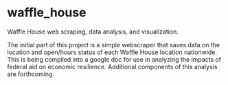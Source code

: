 # waffle_house
Waffle House web scraping, data analysis, and visualization. 

The initial part of this project is a simple webscraper that saves data on the location and open/hours status of each Waffle House location nationwide. This is being compiled into a google doc for use in analyzing the impacts of federal aid on economic resilience. Additional components of this analysis are forthcoming. 

